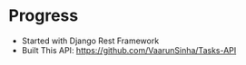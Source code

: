 # Progress

- Started with Django Rest Framework
- Built This API: https://github.com/VaarunSinha/Tasks-API

